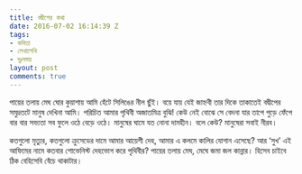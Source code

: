 ```yaml
---
title: বদ্বীপের কথা
date: 2016-07-02 16:14:39 Z
tags:
- কবিতা
- লেখালেখি
- দুঃসময়
layout: post
comments: true
---
```


 পায়ের তলায় মেঘ ঘোর কুয়াশায় আমি হেঁটে
সিলিঙের নীল ছুঁই। বয়ে যায় যেই জাহ্নবী
তার দিকে তাকাতেই বদ্বীপের সমুদ্রতটে
মানুষ দেখিনা আমি। পরিচিত আমার পৃথিবী
অজাতমিত্র বুঝি! কেউ নেই বোঝে সে বেদনা
যার তাপে পুড়ে ফেঁপে বার বার সভ্যতা সব
ফুলে ওঠে বেড়ে ওঠে। মানুষের ঘামে যত নোনা
দামহীন। বলে কেউ? মানুষেরা সবাই নীরব।

কতগুলো মৃত্যুর, কতগুলো ক্রুসেডের দামে
আমার আয়েশী দেহ, আমার এ কলমে কালির
যোগান এসেছে? আর ‘সুখ’ এই আফিমের নামে
কতবার শোভেনিস্ট দেহভোগ করে পৃথিবীর?
পায়ের তলায় মেঘ, মেঘে জমা জল কান্নার।
হিসেব চাইবে ঠিক বেহিসেবি বেঁচে থাকাটার।